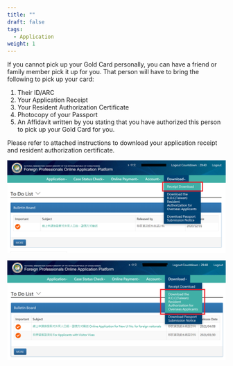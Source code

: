 ```yaml
---
title: ""
draft: false
tags:
  - Application
weight: 1
---
```

If you cannot pick up your Gold Card personally, you can have a friend or family member pick it up for you.
That person will have to bring the following to pick up your card:

1. Their ID/ARC
2. Your Application Receipt
3. Your Resident Authorization Certificate
4. Photocopy of your Passport
5. An Affidavit written by you stating that you have authorized this person to pick up your Gold Card for you.

Please refer to attached instructions to download your application receipt and resident authorization certificate.

![receipt download](/cms-uploads/receipt-download_eng2.png)

![download resident authorization for overseas applicants](/cms-uploads/download-resident-authorization-for-overseas-applicants.png)